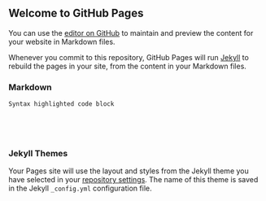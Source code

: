 ## Welcome to GitHub Pages

You can use the [editor on GitHub](https://github.com/23may100/test/edit/gh-pages/index.md) to maintain and preview the content for your website in Markdown files.

Whenever you commit to this repository, GitHub Pages will run [Jekyll](https://jekyllrb.com/) to rebuild the pages in your site, from the content in your Markdown files.

### Markdown

```markdown
Syntax highlighted code block






```



### Jekyll Themes

Your Pages site will use the layout and styles from the Jekyll theme you have selected in your [repository settings](https://github.com/23may100/test/settings). The name of this theme is saved in the Jekyll `_config.yml` configuration file.

